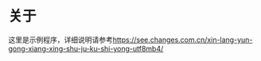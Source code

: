 # 关于

这里是示例程序，详细说明请参考<https://see.changes.com.cn/xin-lang-yun-gong-xiang-xing-shu-ju-ku-shi-yong-utf8mb4/>